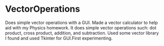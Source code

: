 # VectorOperations
Does simple vector operations with a GUI.
Made a vector calculator to help aid with my Physics homework. It does simple vector operations such: dot product, cross product, addition, and subtraction. 
Used some vector library I found and used Tkinter for GUI.First experimenting.
